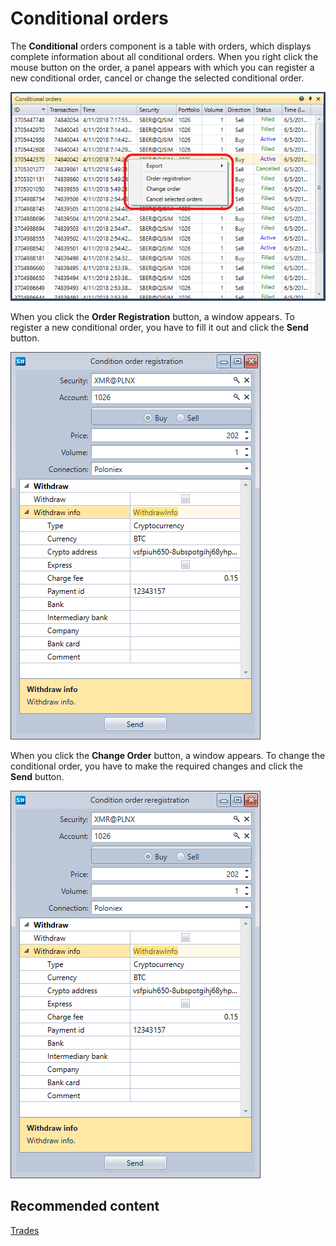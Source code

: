 # Conditional orders

The **Conditional** orders component is a table with orders, which displays complete information about all conditional orders. When you right click the mouse button on the order, a panel appears with which you can register a new conditional order, cancel or change the selected conditional order. 

![Terminal Orders conditional panel 01](../images/Terminal_Orders_conditional_panel_01.png)

When you click the **Order Registration** button, a window appears. To register a new conditional order, you have to fill it out and click the **Send** button.

![Terminal Orders conditional panel 02](../images/Terminal_Orders_conditional_panel_02.png)

When you click the **Change Order** button, a window appears. To change the conditional order, you have to make the required changes and click the **Send** button.

![Terminal Orders conditional panel 03](../images/Terminal_Orders_conditional_panel_03.png)

## Recommended content

[Trades](Designer_Trades.md)
